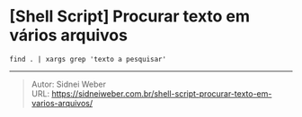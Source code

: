 # [Shell Script] Procurar texto em vários arquivos


```shell
find . | xargs grep 'texto a pesquisar'
```

---

> Autor: Sidnei Weber  
> URL: https://sidneiweber.com.br/shell-script-procurar-texto-em-varios-arquivos/  


